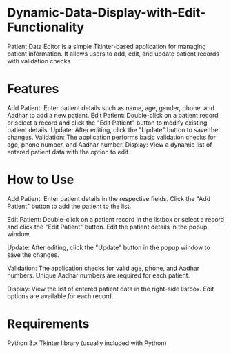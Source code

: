 # Dynamic-Data-Display-with-Edit-Functionality
Patient Data Editor is a simple Tkinter-based application for managing patient information. It allows users to add, edit, and update patient records with validation checks.

# Features
Add Patient: Enter patient details such as name, age, gender, phone, and Aadhar to add a new patient.
Edit Patient: Double-click on a patient record or select a record and click the "Edit Patient" button to modify existing patient details.
Update: After editing, click the "Update" button to save the changes.
Validation: The application performs basic validation checks for age, phone number, and Aadhar number.
Display: View a dynamic list of entered patient data with the option to edit.

# How to Use
Add Patient:
Enter patient details in the respective fields.
Click the "Add Patient" button to add the patient to the list.

Edit Patient:
Double-click on a patient record in the listbox or select a record and click the "Edit Patient" button.
Edit the patient details in the popup window.

Update:
After editing, click the "Update" button in the popup window to save the changes.

Validation:
The application checks for valid age, phone, and Aadhar numbers.
Unique Aadhar numbers are required for each patient.

Display:
View the list of entered patient data in the right-side listbox.
Edit options are available for each record.

# Requirements
Python 3.x
Tkinter library (usually included with Python)
